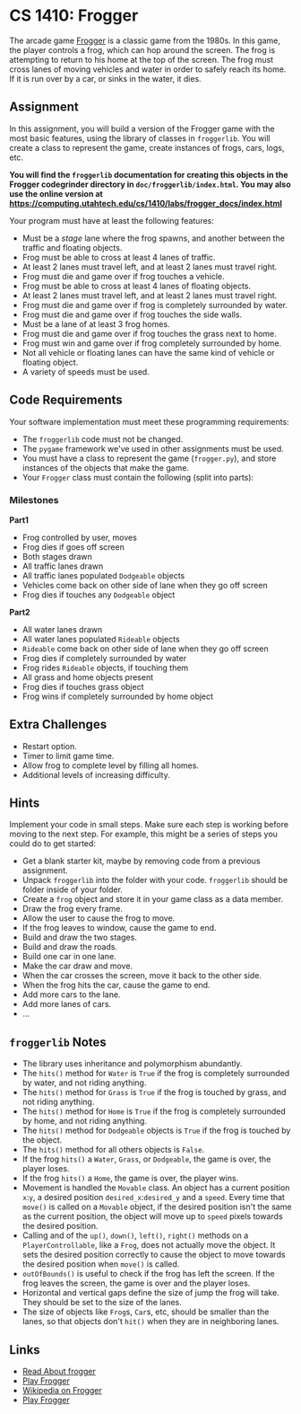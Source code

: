 # CS 1410: Frogger

The arcade game [Frogger](https://en.wikipedia.org/wiki/Frogger) is a classic
game from the 1980s.  In this game, the player controls a frog,
which can hop around the screen.  The frog is attempting to return
to his home at the top of the screen.  The frog must cross
lanes of moving vehicles and water in order to safely reach its
home.  If it is run over by a car, or sinks in the water, it dies.

## Assignment

In this assignment, you will build a version of the Frogger game
with the most basic features, using the library of classes
in `froggerlib`.  You will create a class to represent the game,
create instances of frogs, cars, logs, etc.

**You will find the `froggerlib` documentation for creating this objects in the
Frogger codegrinder directory in `doc/froggerlib/index.html`. You may also use
the online version at https://computing.utahtech.edu/cs/1410/labs/frogger_docs/index.html**

Your program must have at least the following features:

* Must be a *stage* lane where the frog spawns, and another between the traffic and floating objects.
* Frog must be able to cross at least 4 lanes of traffic.
* At least 2 lanes must travel left, and at least 2 lanes must travel right.
* Frog must die and game over if frog touches a vehicle.
* Frog must be able to cross at least 4 lanes of floating objects.
* At least 2 lanes must travel left, and at least 2 lanes must travel right.
* Frog must die and game over if frog is completely surrounded by water.
* Frog must die and game over if frog touches the side walls.
* Must be a lane of at least 3 frog homes.
* Frog must die and game over if frog touches the grass next to home.
* Frog must win and game over if frog completely surrounded by home.
* Not all vehicle or floating lanes can have the same kind of vehicle or floating object.
* A variety of speeds must be used.

## Code Requirements

Your software implementation must meet these programming
requirements:

* The `froggerlib` code must not be changed.
* The `pygame` framework we've used in other assignments
  must be used.
* You must have a class to represent the game (`frogger.py`), and store
  instances of the objects that make the game.
* Your `Frogger` class must contain the following (split into parts):

### Milestones

**Part1**

* Frog controlled by user, moves
* Frog dies if goes off screen
* Both stages drawn
* All traffic lanes drawn
* All traffic lanes populated `Dodgeable` objects
* Vehicles come back on other side of lane when they go off screen
* Frog dies if touches any `Dodgeable` object

**Part2**

* All water lanes drawn
* All water lanes populated `Rideable` objects
* `Rideable` come back on other side of lane when they go off screen
* Frog dies if completely surrounded by water
* Frog rides `Rideable` objects, if touching them
* All grass and home objects present
* Frog dies if touches grass object
* Frog wins if completely surrounded by home object


## Extra Challenges

* Restart option.
* Timer to limit game time.
* Allow frog to complete level by filling all homes.
* Additional levels of increasing difficulty.

## Hints

Implement your code in small steps.  Make sure each step is working
before moving to the next step.  For example, this might be
a series of steps you could do to get started:

* Get a blank starter kit, maybe by removing code from a previous assignment.
* Unpack `froggerlib` into the folder with your code.  `froggerlib` should be folder inside of your folder.
* Create a `frog` object and store it in your game class as a data member.
* Draw the frog every frame.
* Allow the user to cause the frog to move.
* If the frog leaves to window, cause the game to end.
* Build and draw the two stages.
* Build and draw the roads.
* Build one car in one lane.
* Make the car draw and move.
* When the car crosses the screen, move it back to the other side.
* When the frog hits the car, cause the game to end.
* Add more cars to the lane.
* Add more lanes of cars.
* ...

## `froggerlib` Notes

* The library uses inheritance and polymorphism abundantly.
* The `hits()` method for `Water` is `True` if the frog is completely surrounded by water, and not riding anything.
* The `hits()` method for `Grass` is `True` if the frog is touched by grass, and not riding anything.
* The `hits()` method for `Home` is `True` if the frog is completely surrounded by home, and not riding anything.
* The `hits()` method for `Dodgeable` objects is `True` if the frog is touched by the object.
* The `hits()` method for all others objects is `False`.
* If the frog `hits()` a `Water`, `Grass`, or `Dodgeable`, the game is over, the player loses.
* If the frog `hits()` a `Home`, the game is over, the player wins.
* Movement is handled the `Movable` class.  An object has a current position `x`:`y`, a desired position `desired_x`:`desired_y` and a `speed`.
  Every time that `move()` is called on a `Movable` object, if the desired position isn't the same as the current position, the object will move
  up to `speed` pixels towards the desired position.
* Calling and of the `up()`, `down()`, `left()`, `right()` methods on a `PlayerControllable`, like a `Frog`, does not actually move the object.
  It sets the desired position correctly to cause the object to move towards the desired position when `move()` is called.
* `outOfBounds()` is useful to check if the frog has left the screen.  If the frog leaves the screen, the game is over and the player loses.
* Horizontal and vertical gaps define the size of jump the frog will take.  They should be set to the size of the lanes.
* The size of objects like `Frog`s, `Car`s, etc, should be smaller than the lanes, so that objects don't `hit()` when they are in neighboring lanes.

## Links

* [Read About frogger](http://www.classicgaming.cc/classics/frogger/about)
* [Play Frogger](http://www.frogger.net/)
* [Wikipedia on Frogger](https://en.wikipedia.org/wiki/Frogger)
* [Play Frogger](http://www.classicgamesarcade.com/game/21607/frogger.html)
